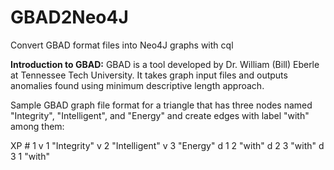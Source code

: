 # GBAD2Neo4J
Convert GBAD format files into Neo4J graphs with cql

<b>Introduction to GBAD:</b>
GBAD is a tool developed by Dr. William (Bill) Eberle at Tennessee Tech University.
It takes graph input files and outputs anomalies found using minimum descriptive length approach.

Sample GBAD graph file format for a triangle that has three nodes named "Integrity", "Intelligent", and "Energy"
and create edges with label "with" among them:

XP # 1
v 1 "Integrity"
v 2 "Intelligent"
v 3 "Energy"
d 1 2 "with"
d 2 3 "with"
d 3 1 "with"
